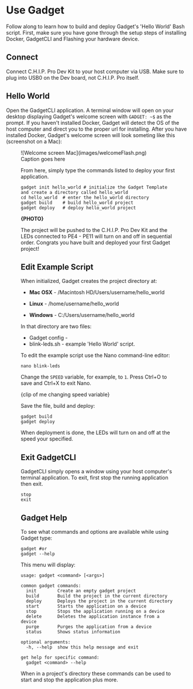 # Use Gadget

Follow along to learn how to build and deploy Gadget's 'Hello World' Bash script. First, make sure you have gone through the setup steps of installing Docker, GadgetCLI and Flashing your hardware device.

## Connect 

Connect C.H.I.P. Pro Dev Kit to your host computer via USB. Make sure to plug into USB0 on the Dev board, not C.H.I.P. Pro itself. 

## Hello World

Open the GadgetCLI application. A terminal window will open on your desktop displaying Gadget's welcome screen with `GADGET: ~$` as the prompt. If you haven't installed Docker, Gadget will detect the OS of the host computer and direct you to the proper url for installing. After you have installed Docker, Gadget's welcome screen will look someting like this (screenshot on a Mac): 

<figure>
![Welcome screen Mac](images/welcomeFlash.png)
<figcaption>Caption goes here</figcaption>

From here, simply type the commands listed to deploy your first application. 

```shell
gadget init hello_world	# initialize the Gadget Template and create a directory called hello_world
cd hello_world	# enter the hello_world directory
gadget build	# build hello_world project 
gadget deploy	# deploy hello_world project
```
**{PHOTO}**

The project will be pushed to the C.H.I.P. Pro Dev Kit and the LEDs connected to PE4 - PE11 will turn on and off in sequential order. Congrats you have built and deployed your first Gadget project!

## Edit Example Script
When initialized, Gadget creates the project directory at:

* **Mac OSX** - /Macintosh HD/Users/username/hello_world

* **Linux** - /home/username/hello_world

* **Windows** - C:/Users/username/hello_world

In that directory are two files:

* Gadget config - 
* blink-leds.sh - example 'Hello World' script.

To edit the example script use the Nano command-line editor: 

```shell
nano blink-leds
```

Change the `SPEED` variable, for example, to `1`. Press Ctrl+O to save and Ctrl+X to exit Nano.

{clip of me changing speed variable}

Save the file, build and deploy:

```shell
gadget build 
gadget deploy
```

When deployment is done, the LEDs will turn on and off at the speed your specified. 

## Exit GadgetCLI

GadgetCLI simply opens a window using your host computer's terminal application. To exit, first stop the running application then exit. 

```shell
stop
exit 
```

## Gadget Help

To see what commands and options are available while using Gadget type:

```shell
gadget #or 
gadget --help
```

This menu will display:

```shell
usage: gadget <command> [<args>]

common gadget commands: 
  init        Create an empty gadget project 
  build       Build the project in the current directory
  deploy      Deploys the project in the current directory
  start       Starts the application on a device
  stop        Stops the application running on a device
  delete      Deletes the application instance from a device
  purge       Purges the application from a device
  status      Shows status information

optional arguments:
  -h, --help  show this help message and exit

get help for specific command:
  gadget <command> --help
```

When in a project's directory these commands can be used to start and stop the application plus more.
 




	